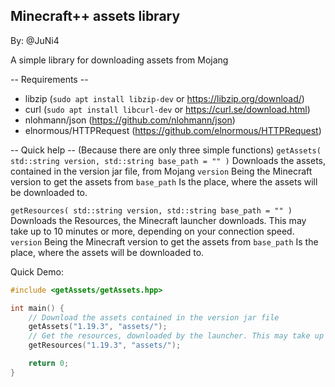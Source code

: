 ## Minecraft++ assets library
By: @JuNi4

A simple library for downloading assets from Mojang

-- Requirements --
  - libzip   (`sudo apt install libzip-dev` or https://libzip.org/download/)
  - curl     (`sudo apt install libcurl-dev` or https://curl.se/download.html)
  - nlohmann/json (https://github.com/nlohmann/json)
  - elnormous/HTTPRequest (https://github.com/elnormous/HTTPRequest)

-- Quick help --
(Because there are only three simple functions)
`getAssets( std::string version, std::string base_path = "" )`
Downloads the assets, contained in the version jar file, from Mojang
`version` Being the Minecraft version to get the assets from
`base_path` Is the place, where the assets will be downloaded to.

`getResources( std::string version, std::string base_path = "" )`
Downloads the Resources, the Minecraft launcher downloads. This may take up to 10 minutes or more, depending on your connection speed.
`version` Being the Minecraft version to get the assets from
`base_path` Is the place, where the assets will be downloaded to.

Quick Demo:
```cpp
#include <getAssets/getAssets.hpp>

int main() {
    // Download the assets contained in the version jar file
    getAssets("1.19.3", "assets/");
    // Get the resources, downloaded by the launcher. This may take up to 10 minutes or more
    getResources("1.19.3", "assets/");

    return 0;
}
```